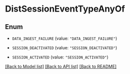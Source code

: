 # DistSessionEventTypeAnyOf

## Enum


* `DATA_INGEST_FAILURE` (value: `"DATA_INGEST_FAILURE"`)

* `SESSION_DEACTIVATED` (value: `"SESSION_DEACTIVATED"`)

* `SESSION_ACTIVATED` (value: `"SESSION_ACTIVATED"`)


[[Back to Model list]](../README.md#documentation-for-models) [[Back to API list]](../README.md#documentation-for-api-endpoints) [[Back to README]](../README.md)


